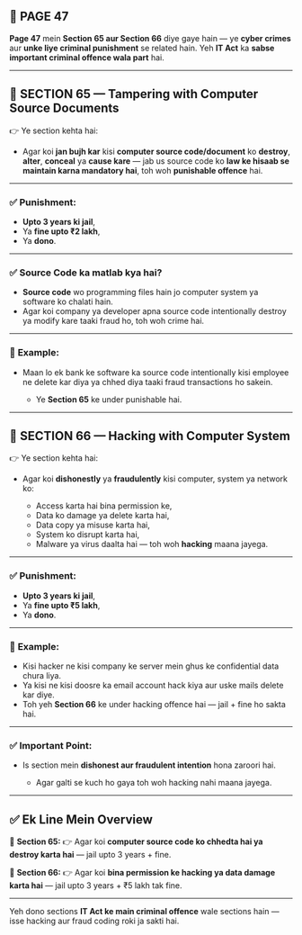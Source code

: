 ## 📄 **PAGE 47**

**Page 47** mein **Section 65 aur Section 66** diye gaye hain — ye **cyber crimes** aur **unke liye criminal punishment** se related hain. Yeh **IT Act** ka **sabse important criminal offence wala part** hai.

---

## 🔹 **SECTION 65 — Tampering with Computer Source Documents**

👉 Ye section kehta hai:

* Agar koi **jan bujh kar** kisi **computer source code/document** ko **destroy**, **alter**, **conceal** ya **cause kare** —
  jab us source code ko **law ke hisaab se maintain karna mandatory hai**,
  toh woh **punishable offence** hai.

---

### ✅ **Punishment:**

* **Upto 3 years ki jail**,
* Ya **fine upto ₹2 lakh**,
* Ya **dono**.

---

### ✅ **Source Code ka matlab kya hai?**

* **Source code** wo programming files hain jo computer system ya software ko chalati hain.
* Agar koi company ya developer apna source code intentionally destroy ya modify kare taaki fraud ho, toh woh crime hai.

---

### 🧩 **Example:**

* Maan lo ek bank ke software ka source code intentionally kisi employee ne delete kar diya ya chhed diya taaki fraud transactions ho sakein.

  * Ye **Section 65** ke under punishable hai.

---

## 🔹 **SECTION 66 — Hacking with Computer System**

👉 Ye section kehta hai:

* Agar koi **dishonestly** ya **fraudulently** kisi computer, system ya network ko:

  * Access karta hai bina permission ke,
  * Data ko damage ya delete karta hai,
  * Data copy ya misuse karta hai,
  * System ko disrupt karta hai,
  * Malware ya virus daalta hai —
    toh woh **hacking** maana jayega.

---

### ✅ **Punishment:**

* **Upto 3 years ki jail**,
* Ya **fine upto ₹5 lakh**,
* Ya **dono**.

---

### 🧩 **Example:**

* Kisi hacker ne kisi company ke server mein ghus ke confidential data chura liya.
* Ya kisi ne kisi doosre ka email account hack kiya aur uske mails delete kar diye.
* Toh yeh **Section 66** ke under hacking offence hai — jail + fine ho sakta hai.

---

### ✅ **Important Point:**

* Is section mein **dishonest aur fraudulent intention** hona zaroori hai.

  * Agar galti se kuch ho gaya toh woh hacking nahi maana jayega.

---

## ✅ **Ek Line Mein Overview**

📌 **Section 65:**
👉 Agar koi **computer source code ko chhedta hai ya destroy karta hai** — jail upto 3 years + fine.

📌 **Section 66:**
👉 Agar koi **bina permission ke hacking ya data damage karta hai** — jail upto 3 years + ₹5 lakh tak fine.

---

Yeh dono sections **IT Act ke main criminal offence** wale sections hain — isse hacking aur fraud coding roki ja sakti hai.
